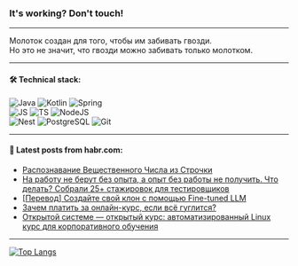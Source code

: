 ### It's working? Don't touch!

---
Молоток создан для того, чтобы им забивать гвозди. <br>
Но это не значит, что гвозди можно забивать только молотком.

---

#### 🛠️ Technical stack:

![Java](https://img.shields.io/badge/Java-informational?logo=Oracle&style=flat&logoColor=white&color=FF4500)
![Kotlin](https://img.shields.io/badge/Kotlin-informational?logo=Kotlin&style=flat&logoColor=white&color=774D97)
![Spring](https://img.shields.io/badge/SpringBoot-informational?logo=SpringBoot&style=flat&logoColor=white&color=6DB33F) <br>
![JS](https://img.shields.io/badge/JS-informational?logo=javaScript&style=flat&logoColor=black&color=F7Df1E)
![TS](https://img.shields.io/badge/TypeScript-informational?logo=typeScript&style=flat&logoColor=black&color=0667A8)
![NodeJS](https://img.shields.io/badge/NodeJS-informational?logo=node.js&style=flat&logoColor=white&color=70A760) <br>
![Nest](https://img.shields.io/badge/NestJS-informational?logo=NestJS&style=flat&logoColor=white&color=E0234E)
![PostgreSQL](https://img.shields.io/badge/PostgreSQL-informational?logo=PostgreSQL&style=flat&logoColor=white&color=DAA520)
![Git](https://img.shields.io/badge/Git-informational?logo=git&style=flat&logoColor=white&color=778899)

___

#### 💬 Latest posts from habr.com:

<!-- BLOG-POST-LIST:START -->
- [Распознавание Вещественного Числа из Строчки](https://habr.com/ru/articles/757122/?utm_source=habrahabr&utm_medium=rss&utm_campaign=757122)
- [На работу не берут без опыта, а опыт без работы не получить. Что делать? Собрали 25+ стажировок для тестировщиков](https://habr.com/ru/articles/752380/?utm_source=habrahabr&utm_medium=rss&utm_campaign=752380)
- [[Перевод] Создайте свой клон с помощью Fine-tuned LLM](https://habr.com/ru/articles/757086/?utm_source=habrahabr&utm_medium=rss&utm_campaign=757086)
- [Зачем платить за онлайн-курс, если всё гуглится?](https://habr.com/ru/articles/757082/?utm_source=habrahabr&utm_medium=rss&utm_campaign=757082)
- [Открытой системе — открытый курс: автоматизированный Linux курс для корпоративного обучения](https://habr.com/ru/articles/757056/?utm_source=habrahabr&utm_medium=rss&utm_campaign=757056)
<!-- BLOG-POST-LIST:END -->

---
[![Top Langs](https://github-readme-stats-git-master-advtsetting-gmailcom.vercel.app/api/top-langs/?username=zloylis&langs_count=10&hide_title=false&title_color=e6edf3&size_weight=0.5&count_weight=0.5&layout=compact&hide_border=true&theme=dracula)](https://github.com/zloylis)

<!-- ![GitHub stats](https://github-readme-stats-git-master-advtsetting-gmailcom.vercel.app/api?username=zloylis&show_icons=true&hide_border=true&theme=dracula&hide_title=true&include_all_commits=true&count_private=true&hide=contribs&hide_rank=true) -->
